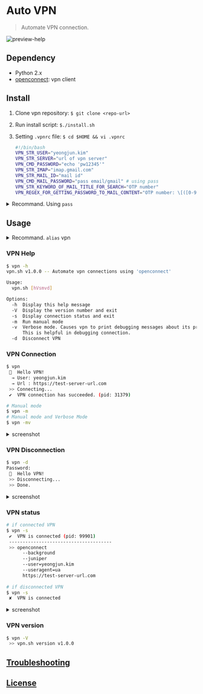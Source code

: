 # Auto VPN

> Automate VPN connection.

![preview-help](https://user-images.githubusercontent.com/5036939/29922362-3ff7ae80-8e90-11e7-9e3b-1ed4004b39fa.png)

## Dependency

- Python 2.x
- [openconnect](http://www.infradead.org/openconnect/): vpn client
 
## Install

1. Clone vpn repository: `$ git clone <repo-url>`
2. Run install script: `$./install.sh`
3. Setting `.vpnrc` file: `$ cd $HOME && vi .vpnrc`

    ```bash
    #!/bin/bash
    VPN_STR_USER="yeongjun.kim"
    VPN_STR_SERVER="url of vpn server"
    VPN_CMD_PASSWORD="echo 'pw12345'"
    VPN_STR_IMAP="imap.gmail.com"
    VPN_STR_MAIL_ID="mail id"
    VPN_CMD_MAIL_PASSWORD="pass email/gmail" # using pass
    VPN_STR_KEYWORD_OF_MAIL_TITLE_FOR_SEARCH="OTP number"
    VPN_REGEX_FOR_GETTING_PASSWORD_TO_MAIL_CONTENT="OTP number: \[([0-9]{6})\]"
    ```

<details>
<summary>Recommand. Using <code>pass</code></summary>

Recommand you that use `pass` module for manage passwords.

- gpg
- [pass](https://www.passwordstore.org/): the standard unix password manager

**install & setting**

Installation and initialization

```bash
$ brew install gpg
$ brew install pass
$ gpg --gen-key
$ pass init "password stroe"
$ pass insert vpn/login-password # Add password for vpn
$ pass insert email/gmail        # Add password of mail for OTP
```

Then, modify part that set the password in `.vpnrc`

```sh
VPN_CMD_PASSWORD="pass vpn/login-password"
VPN_CMD_MAIL_PASSWORD="pass email/gmail"
```

</details>

## Usage

<details>
<summary>Recommand. <code>alias</code> vpn</summary>

Add alias to your shell config(bashrc, zshrc, ...) 

```bash
alias vpn="~/your-vpn-path/vpn"
```

</details>


### VPN Help

```bash
$ vpn -h
vpn.sh v1.0.0 -- Automate vpn connections using 'openconnect'

Usage:
  vpn.sh [hVsmvd]

Options:
  -h  Display this help message
  -V  Display the version number and exit
  -s  Display connection status and exit
  -m  Run manual mode
  -v  Verbose mode. Causes vpn to print debugging messages about its progress.
      This is helpful in debugging connection.
  -d  Disconnect VPN
```


### VPN Connection

```bash
$ vpn
 🔐  Hello VPN!
  → User: yeongjun.kim
  → Url : https://test-server-url.com
 >> Connecting...
 ✔︎  VPN connection has succeeded. (pid: 31379)

# Manual mode
$ vpn -m
# Manual mode and Verbose Mode
$ vpn -mv
```

<details>
<summary>screenshot</summary>

![vpn auto-connection](https://user-images.githubusercontent.com/5036939/29922226-aae38940-8e8f-11e7-8de7-1b3cbdb787d0.png)

</details>

### VPN Disconnection

```bash
$ vpn -d
Password:
 🔐  Hello VPN!
 >> Disconnecting...
 >> Done.
```

<details>
<summary>screenshot</summary>

![vpn disconnection](https://user-images.githubusercontent.com/5036939/29922354-368226d2-8e90-11e7-97f1-a83c23bbfd6a.png)

</details>

### VPN status

```bash
# if connected VPN
$ vpn -s
 ✔︎  VPN is connected (pid: 99901)
 --------------------------------------
 >> openconnect
      --background
      --juniper
      --user=yeongjun.kim
      --useragent=ua
      https://test-server-url.com
      
# if disconnected VPN
$ vpn -s
 ✘  VPN is connected
```

<details>
<summary>screenshot</summary>

![conntection status](https://user-images.githubusercontent.com/5036939/29922328-2375cc56-8e90-11e7-955d-393b4ce2cfab.png)

![disconntection status](https://user-images.githubusercontent.com/5036939/29922481-c4d8c94a-8e90-11e7-93a5-62deb6053759.png)

</details>


### VPN version

```bash
$ vpn -V
 >> vpn.sh version v1.0.0
```

## [Troubleshooting](./troubleshooting.md)

## [License](./LICENSE.md)
